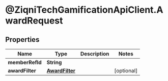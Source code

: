 # @ZiqniTechGamificationApiClient.AwardRequest

## Properties

Name | Type | Description | Notes
------------ | ------------- | ------------- | -------------
**memberRefId** | **String** |  | 
**awardFilter** | [**AwardFilter**](AwardFilter.md) |  | [optional] 


